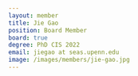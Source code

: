 ```yaml
---
layout: member
title: Jie Gao
position: Board Member
board: true
degree: PhD CIS 2022
email: jiegao at seas.upenn.edu
image: /images/members/jie-gao.jpg
---
```



